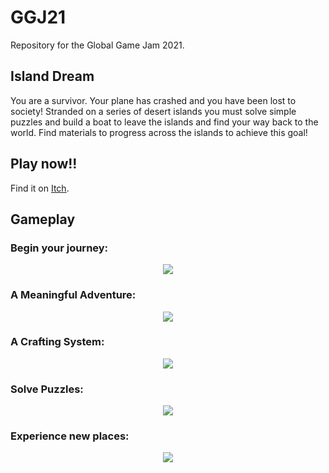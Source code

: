 # GGJ21
Repository for the Global Game Jam 2021.

## Island Dream
You are a survivor. Your plane has crashed and you have been lost to society! Stranded on a series of desert islands you must solve simple puzzles and build a boat to leave the islands and find your way back to the world. Find materials to progress across the islands to achieve this goal!

## Play now!!
Find it on <a href="https://dasha1362.itch.io/island-dream">Itch</a>.

## Gameplay
### Begin your journey:
<p align="center">
<img src="https://ggj.s3.amazonaws.com/styles/game_content__wide/games/screenshots/2021/01/211973/capture0.png?itok=bGTtmBqZ&timestamp=1612110565">
  </p>

### A Meaningful Adventure:
<p align="center">
<img src="https://ggj.s3.amazonaws.com/styles/game_content__wide/games/screenshots/2021/01/211973/capture4.png?itok=B_DwZPJn&timestamp=1612110565">
   </p>

### A Crafting System:
<p align="center">
<img src="https://ggj.s3.amazonaws.com/styles/game_content__wide/games/screenshots/2021/01/211973/capture2.png?itok=V6kgqNrK&timestamp=1612110565">
</p>

### Solve Puzzles:
<p align="center">
<img src="https://ggj.s3.amazonaws.com/styles/game_content__wide/games/screenshots/2021/01/211973/capture.png?itok=s9_yDK4Q&timestamp=1612110565">
  </p>

### Experience new places:
<p align="center">
<img src="https://ggj.s3.amazonaws.com/styles/game_content__wide/games/screenshots/2021/01/211973/capture3.png?itok=zQ6AGV3J&timestamp=1612110565">
  </p>
